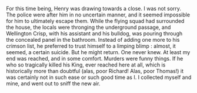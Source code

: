 For this time being, Henry was drawing towards a close. I was not sorry. The police were after him in no uncertain manner, and it seemed impossible for him to ultimately escape them. While the flying squad had surrounded the house, the locals were thronging the underground passage, and Wellington Crisp, with his assistant and his bulldog, was pouring through the concealed panel in the bathroom. Instead of adding one more to his crimson list, he preferred to trust himself to a limping blimp : almost, it seemed, a certain suicide. But he might return. One never knew. At least my end was reached, and in some comfort. Murders were funny things. If he who so tragically killed his King, ever reached here at all, which is historically more than doubtful (alas, poor Richard! Alas, poor Thomas!) it was certainly not in such ease or such good time as I. I collected myself and mine, and went out to sniff the new air.